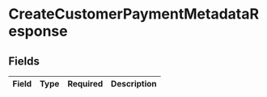 # CreateCustomerPaymentMetadataResponse


## Fields

| Field       | Type        | Required    | Description |
| ----------- | ----------- | ----------- | ----------- |
